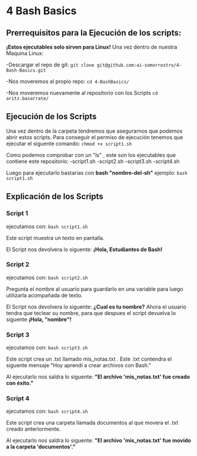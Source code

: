 # 4 Bash Basics

## Prerrequisitos para la Ejecución de los scripts:
**¡Estos ejecutables solo sirven para Linux!**
Una vez dentro de nuestra Maquina Linux:

-Descargar el repo de git:
```git clone git@github.com:ai-somorrostro/4-Bash-Basics.git```

-Nos moveremos al propio repo:
```cd 4-BashBasics/```

-Nos moveremos nuevamente al repositorio con los Scripts
```cd aritz.basarrate/```

## Ejecución de los Scripts

Una vez dentro de la carpeta tendremos que asegurarnos que podemos 
abrir estos scripts. Para conseguir el permiso de ejecución tenemos que
ejecutar el siguente comando:
```chmod +x script1.sh```

Como podemos comprobar con un "ls" , este son los ejecutables que contiene este repositorio:
-script1.sh
-script2.sh
-script3.sh
-script4.sh

Luego para ejecutarlo bastarias con **bash "nombre-del-sh"**
ejemplo: 
```bash script1.sh```

## Explicación de los Scripts

### Script 1
ejecutamos con: 
```bash script1.sh```

Este script muestra un texto en pantalla.

El Script nos devolvera lo siguente: 
**¡Hola, Estudiantes de Bash!**

### Script 2
ejecutamos con:
```bash script2.sh```

Pregunta el nombre al usuario para guardarlo en una variable para luego utilizarla
acompañada de texto.

El Script nos devolvera lo siguente:
**¿Cual es tu nombre?**
Ahora el usuario tendra que teclear su nombre, para que despues el script
devuelva lo siguente
**¡Hola, "nombre"!**

### Script 3
ejecutamos con:
```bash script3.sh```

Este script crea un .txt llamado mis_notas.txt . Este .txt contendra el siguente mensaje "Hoy aprendí a crear archivos con Bash."

Al ejecutarlo nos saldra lo siguente:
**"El archivo 'mis_notas.txt' fue creado con éxito."**

### Script 4
ejecutamos con:
```bash script4.sh```

Este script crea una carpeta llamada documentos al que movera el .txt creado anteriormente.

Al ejecutarlo nos saldra lo siguente:
**"El archivo 'mis_notas.txt' fue movido a la carpeta 'documentos'."**
